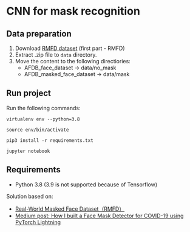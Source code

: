 # CNN for mask recognition

## Data preparation

1. Download [RMFD dataset](https://github.com/X-zhangyang/Real-World-Masked-Face-Dataset) (first part - RMFD)
2. Extract .zip file to `data` directory.
3. Move the content to the following directiories:
   - AFDB_face_dataset -> data/no_mask
   - AFDB_masked_face_dataset -> data/mask

## Run project

Run the following commands:

```Shell
virtualenv env --python=3.8

source env/bin/activate

pip3 install -r requirements.txt

jupyter notebook
```

## Requirements

- Python 3.8 (3.9 is not supported because of Tensorflow)

Solution based on:

- [Real-World Masked Face Dataset（RMFD）](https://github.com/X-zhangyang/Real-World-Masked-Face-Dataset)
- [Medium post: How I built a Face Mask Detector for COVID-19 using PyTorch Lightning](https://towardsdatascience.com/how-i-built-a-face-mask-detector-for-covid-19-using-pytorch-lightning-67eb3752fd61)

